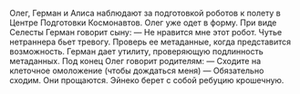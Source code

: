 Олег, Герман и Алиса наблюдают за подготовкой роботов к полету в Центре Подготовки Космонавтов. Олег уже одет в форму. При виде Селесты Герман говорит сыну:
— Не нравится мне этот робот. Чутье нетраннера бьет тревогу. Проверь ее метаданные, когда представится возможность.
Герман дает утилиту, проверяющую подлинность метаданных.
Под конец Олег говорит родителям:
— Сходите на клеточное омоложение (чтобы дождаться меня)
— Обязательно сходим.
Они прощаются. Эйнеко берет с собой ребуцию крошечную.